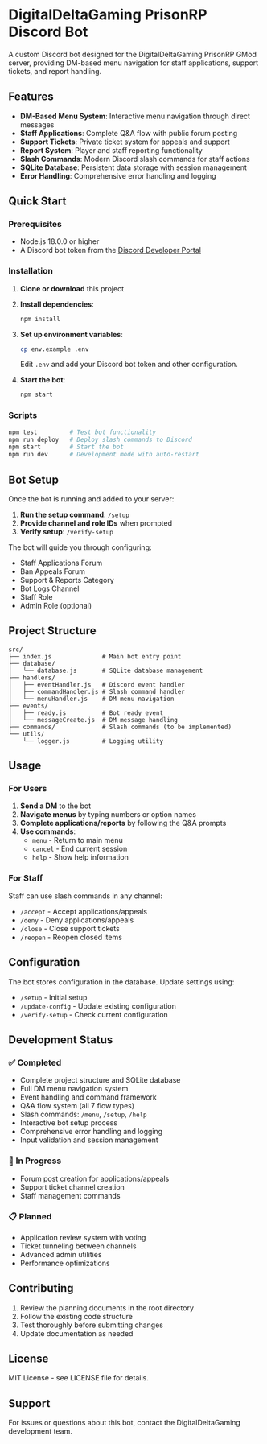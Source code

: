 # DigitalDeltaGaming PrisonRP Discord Bot

A custom Discord bot designed for the DigitalDeltaGaming PrisonRP GMod server, providing DM-based menu navigation for staff applications, support tickets, and report handling.

## Features

- **DM-Based Menu System**: Interactive menu navigation through direct messages
- **Staff Applications**: Complete Q&A flow with public forum posting
- **Support Tickets**: Private ticket system for appeals and support
- **Report System**: Player and staff reporting functionality
- **Slash Commands**: Modern Discord slash commands for staff actions
- **SQLite Database**: Persistent data storage with session management
- **Error Handling**: Comprehensive error handling and logging

## Quick Start

### Prerequisites

- Node.js 18.0.0 or higher
- A Discord bot token from the [Discord Developer Portal](https://discord.com/developers/applications)

### Installation

1. **Clone or download** this project
2. **Install dependencies**:
   ```bash
   npm install
   ```

3. **Set up environment variables**:
   ```bash
   cp env.example .env
   ```
   Edit `.env` and add your Discord bot token and other configuration.

4. **Start the bot**:
   ```bash
   npm start
   ```

### Scripts

```bash
npm test         # Test bot functionality
npm run deploy   # Deploy slash commands to Discord
npm start        # Start the bot
npm run dev      # Development mode with auto-restart
```

## Bot Setup

Once the bot is running and added to your server:

1. **Run the setup command**: `/setup`
2. **Provide channel and role IDs** when prompted
3. **Verify setup**: `/verify-setup`

The bot will guide you through configuring:
- Staff Applications Forum
- Ban Appeals Forum
- Support & Reports Category
- Bot Logs Channel
- Staff Role
- Admin Role (optional)

## Project Structure

```
src/
├── index.js              # Main bot entry point
├── database/
│   └── database.js       # SQLite database management
├── handlers/
│   ├── eventHandler.js   # Discord event handler
│   ├── commandHandler.js # Slash command handler
│   └── menuHandler.js    # DM menu navigation
├── events/
│   ├── ready.js          # Bot ready event
│   └── messageCreate.js  # DM message handling
├── commands/             # Slash commands (to be implemented)
└── utils/
    └── logger.js         # Logging utility
```

## Usage

### For Users

1. **Send a DM** to the bot
2. **Navigate menus** by typing numbers or option names
3. **Complete applications/reports** by following the Q&A prompts
4. **Use commands**:
   - `menu` - Return to main menu
   - `cancel` - End current session
   - `help` - Show help information

### For Staff

Staff can use slash commands in any channel:
- `/accept` - Accept applications/appeals
- `/deny` - Deny applications/appeals  
- `/close` - Close support tickets
- `/reopen` - Reopen closed items

## Configuration

The bot stores configuration in the database. Update settings using:
- `/setup` - Initial setup
- `/update-config` - Update existing configuration
- `/verify-setup` - Check current configuration

## Development Status

### ✅ Completed
- Complete project structure and SQLite database
- Full DM menu navigation system
- Event handling and command framework
- Q&A flow system (all 7 flow types)
- Slash commands: `/menu`, `/setup`, `/help`
- Interactive bot setup process
- Comprehensive error handling and logging
- Input validation and session management

### 🚧 In Progress
- Forum post creation for applications/appeals
- Support ticket channel creation
- Staff management commands

### 📋 Planned
- Application review system with voting
- Ticket tunneling between channels
- Advanced admin utilities
- Performance optimizations

## Contributing

1. Review the planning documents in the root directory
2. Follow the existing code structure
3. Test thoroughly before submitting changes
4. Update documentation as needed

## License

MIT License - see LICENSE file for details.

## Support

For issues or questions about this bot, contact the DigitalDeltaGaming development team. 